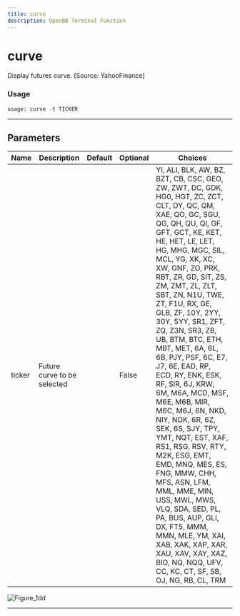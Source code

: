 ```yaml
---
title: curve
description: OpenBB Terminal Function
---
```


# curve

Display futures curve. [Source: YahooFinance]

### Usage

```python
usage: curve -t TICKER
```

---

## Parameters

| Name | Description | Default | Optional | Choices |
| ---- | ----------- | ------- | -------- | ------- |
| ticker | Future curve to be selected |  | False | YI, ALI, BLK, AW, BZ, BZT, CB, CSC, GEO, ZW, ZWT, DC, GDK, HG0, HGT, ZC, ZCT, CLT, DY, QC, QM, XAE, QO, GC, SGU, QG, QH, QU, QI, GF, GFT, GCT, KE, KET, HE, HET, LE, LET, HG, MHG, MGC, SIL, MCL, YG, XK, XC, XW, GNF, ZO, PRK, RBT, ZR, GD, SIT, ZS, ZM, ZMT, ZL, ZLT, SBT, ZN, N1U, TWE, ZT, F1U, RX, GE, GLB, ZF, 10Y, 2YY, 30Y, 5YY, SR1, ZFT, ZQ, Z3N, SR3, ZB, UB, BTM, BTC, ETH, MBT, MET, 6A, 6L, 6B, PJY, PSF, 6C, E7, J7, 6E, EAD, RP, ECD, RY, ENK, ESK, RF, SIR, 6J, KRW, 6M, M6A, MCD, MSF, M6E, M6B, MIR, M6C, M6J, 6N, NKD, NIY, NOK, 6R, 6Z, SEK, 6S, SJY, TPY, YMT, NQT, EST, XAF, RS1, RSG, RSV, RTY, M2K, ESG, EMT, EMD, MNQ, MES, ES, FNG, MMW, CHH, MFS, ASN, LFM, MML, MME, MIN, USS, MWL, MWS, VLQ, SDA, SED, PL, PA, BUS, AUP, GLI, DX, FT5, MMM, MMN, MLE, YM, XAI, XAB, XAK, XAP, XAR, XAU, XAV, XAY, XAZ, BIO, NQ, NQQ, UFV, CC, KC, CT, SF, SB, OJ, NG, RB, CL, TRM |

![Figure_1dd](https://user-images.githubusercontent.com/25267873/196562734-b3fe1c41-c103-4527-a081-5cf7dae62cce.png)

---
